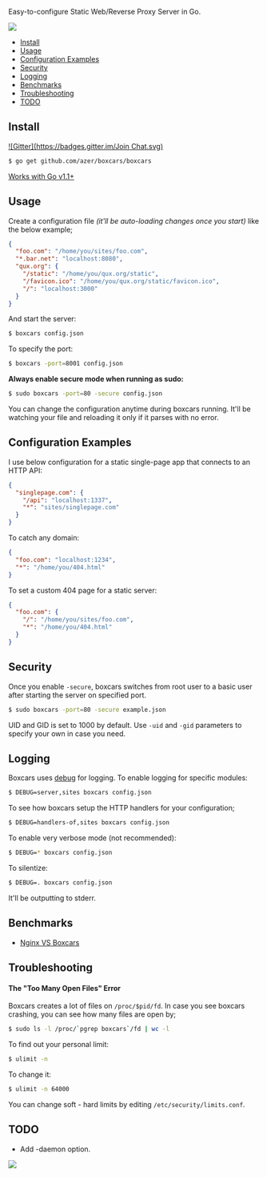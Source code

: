 Easy-to-configure Static Web/Reverse Proxy Server in Go.

![](http://i.cloudup.com/i5Tpn00lCc.png)

* [Install](#install)
* [Usage](#usage)
* [Configuration Examples](#configuration-examples)
* [Security](#security)
* [Logging](#logging)
* [Benchmarks](#benchmarks)
* [Troubleshooting](#troubleshooting)
* [TODO](#todo)

## Install
[![Gitter](https://badges.gitter.im/Join Chat.svg)](https://gitter.im/azer/boxcars?utm_source=badge&utm_medium=badge&utm_campaign=pr-badge&utm_content=badge)

```bash
$ go get github.com/azer/boxcars/boxcars
```

[Works with Go v1.1+](https://github.com/azer/boxcars/issues/14)

## Usage

Create a configuration file *(it'll be auto-loading changes once you start)*  like the below example;

```json
{
  "foo.com": "/home/you/sites/foo.com",
  "*.bar.net": "localhost:8080",
  "qux.org": {
    "/static": "/home/you/qux.org/static",
    "/favicon.ico": "/home/you/qux.org/static/favicon.ico",
    "/": "localhost:3000"
  }
}
```

And start the server:

```bash
$ boxcars config.json
```

To specify the port:

```bash
$ boxcars -port=8001 config.json
```

<a name="secure"></a>
**Always enable secure mode when running as sudo:**

```bash
$ sudo boxcars -port=80 -secure config.json
```

You can change the configuration anytime during boxcars running. 
It'll be watching your file and reloading it only if it parses with no error.

## Configuration Examples

I use below configuration for a static single-page app that connects to an HTTP API:

```json
{
  "singlepage.com": {
    "/api": "localhost:1337",
    "*": "sites/singlepage.com"
  }
}
```

To catch any domain:

```json
{
  "foo.com": "localhost:1234",
  "*": "/home/you/404.html"
}
```

To set a custom 404 page for a static server:

```json
{
  "foo.com": {
    "/": "/home/you/sites/foo.com",
    "*": "/home/you/404.html"
  }
}
```

## Security

Once you enable `-secure`, boxcars switches from root user to a basic user after starting the server on specified port. 

```bash
$ sudo boxcars -port=80 -secure example.json
```

UID and GID is set to 1000 by default. Use `-uid` and `-gid` parameters to specify your own in case you need.

## Logging

Boxcars uses [debug](http://github.com/azer/debug) for logging. To enable logging for specific modules: 

```bash
$ DEBUG=server,sites boxcars config.json
```

To see how boxcars setup the HTTP handlers for your configuration;

```bash
$ DEBUG=handlers-of,sites boxcars config.json
```

To enable very verbose mode (not recommended):

```bash
$ DEBUG=* boxcars config.json
```

To silentize:

```bash
$ DEBUG=. boxcars config.json
```

It'll be outputting to stderr.

## Benchmarks

* [Nginx VS Boxcars](https://gist.github.com/azer/5955772)

## Troubleshooting

#### The "Too Many Open Files" Error

Boxcars creates a lot of files on `/proc/$pid/fd`. In case you see boxcars crashing, you can see how many files are open by;

```bash
$ sudo ls -l /proc/`pgrep boxcars`/fd | wc -l
```

To find out your personal limit:

```bash
$ ulimit -n
```

To change it:

```bash
$ ulimit -n 64000
```


You can change soft - hard limits by editing `/etc/security/limits.conf`.

## TODO

* Add -daemon option.

![](http://i.cloudup.com/rH_0UwNYg1.jpg)
